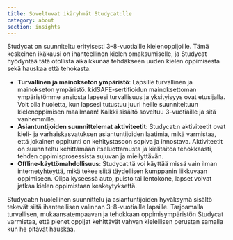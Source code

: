 ```yaml
---
title: Soveltuvat ikäryhmät Studycat:lle
category: about
section: insights
---
```

Studycat on suunniteltu erityisesti 3–8-vuotiaille kielenoppijoille. Tämä keskeinen ikäkausi on ihanteellinen kielen omaksumiselle, ja Studycat hyödyntää tätä otollista aikaikkunaa tehdäkseen uuden kielen oppimisesta sekä hauskaa että tehokasta.


* **Turvallinen ja mainokseton ympäristö**: Lapsille turvallinen ja mainokseton ympäristö. kidSAFE-sertifioidun mainoksettoman ympäristömme ansiosta lapsesi turvallisuus ja yksityisyys ovat etusijalla. Voit olla huoletta, kun lapsesi tutustuu juuri heille suunniteltuun kielenoppimisen maailmaan! Kaikki sisältö soveltuu 3-vuotiaille ja sitä vanhemmille.
* **Asiantuntijoiden suunnittelemat aktiviteetit**: Studycat:n aktiviteetit ovat kieli- ja varhaiskasvatuksen asiantuntijoiden laatimia, mikä varmistaa, että jokainen oppitunti on kehitystasoon sopiva ja innostava. Aktiviteetit on suunniteltu kehittämään itseluottamusta ja kielitaitoa tehokkaasti, tehden oppimisprosessista sujuvan ja miellyttävän.
* **Offline-käyttömahdollisuus**: Studycat:tä voi käyttää missä vain ilman internetyhteyttä, mikä tekee siitä täydellisen kumppanin liikkuvaan oppimiseen. Olipa kyseessä auto, puisto tai lentokone, lapset voivat jatkaa kielen oppimistaan keskeytyksettä.


Studycat:n huolellinen suunnittelu ja asiantuntijoiden hyväksymä sisältö tekevät siitä ihanteellisen valinnan 3–8-vuotiaille lapsille. Tarjoamalla turvallisen, mukaansatempaavan ja tehokkaan oppimisympäristön Studycat varmistaa, että pienet oppijat kehittävät vahvan kielellisen perustan samalla kun he pitävät hauskaa.
